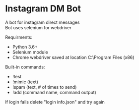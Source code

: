 # Instagram DM Bot 

A bot for instagram direct messages  
Bot uses selenium for webdriver  

Requirments: 
* Python 3.6+ 
* Selenium module
* Chrome webdriver saved at location C:\Program Files (x86)

Built-in commands:
* !test
* !mimic (text)
* !spam (text, # of times to send)
* !add (command name, command output)


If login fails delete "login info.json" and try again